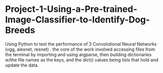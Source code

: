 # Project-1-Using-a-Pre-trained-Image-Classifier-to-Identify-Dog-Breeds
Using Python to test the performance of 3 Convolutional Neural Networks (vgg, alexnet, resnet) . the core of the work involved accessing files from the terminal by importing and using argparse, then building dictionaries w/the file names as the keys, and the dict() values being lists that hold and update the data. 
